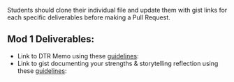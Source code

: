 Students should clone their individual file and update them with gist links for each specific deliverables before making a Pull Request. 

## Mod 1 Deliverables:
* Link to DTR Memo using these [guidelines](https://github.com/turingschool/career-development-curriculum/blob/master/module_one/dtr_guidelines_memo.md): <script src="https://gist.github.com/jasonlucas907/48288dd1150fdf75c33902fcd6a06aed.js"></script>
* Link to gist documenting your strengths & storytelling reflection using these [guidelines](https://github.com/turingschool/career-development-curriculum/blob/master/module_one/strengths_storytelling_reflection.md): <script src="https://gist.github.com/jackmallahan/38b4d10347642da54b5e82710745e7cf.js"></script>
